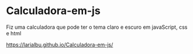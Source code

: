 # Calculadora-em-js
Fiz uma calculadora que pode ter o tema claro e escuro em javaScript, css e html

https://larialbu.github.io/Calculadora-em-js/
